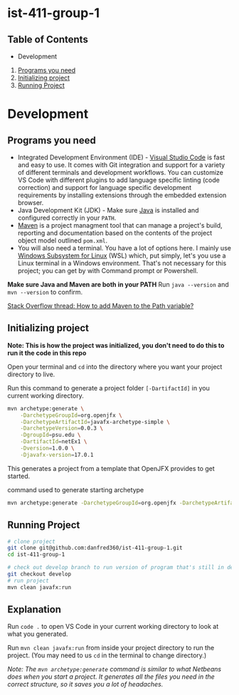 # ist-411-group-1
## Table of Contents
- Development
1. [Programs you need](#programs-you-need)
2. [Initializing project](#initializing-project)
3. [Running Project](#running-project)

# Development
## Programs you need
- Integrated Development Environment (IDE) - [Visual Studio Code](https://code.visualstudio.com/download) is fast and easy to use. It comes with Git integration and support for a variety of different terminals and development workflows. You can customize VS Code with different plugins to add language specific linting (code correction) and support for language specific development requirements by installing extensions through the embedded extension browser.
- Java Development Kit (JDK) - Make sure [Java](https://www.oracle.com/java/technologies/downloads/) is installed and configured correctly in your `PATH`.
- [Maven](https://maven.apache.org/install.html) is a project managment tool that can manage a project's build, reporting and documentation based on the contents of the project object model outlined `pom.xml`.
- You will also need a terminal. You have a lot of options here. I mainly use [Windows Subsystem for Linux](https://docs.microsoft.com/en-us/windows/wsl/install) (WSL) which, put simply, let's you use a Linux terminal in a Windows environment. That's not necessary for this project; you can get by with Command prompt or Powershell.

**Make sure Java and Maven are both in your PATH**
Run `java --version` and `mvn --version` to confirm.

[Stack Overflow thread: How to add Maven to the Path variable?](https://stackoverflow.com/questions/45119595/how-to-add-maven-to-the-path-variable)

## Initializing project

**Note: This is how the project was initialized, you don't need to do this to run it the code in this repo**

Open your terminal and `cd` into the directory where you want your project directory to live.

Run this command to generate a project folder `[-DartifactId]` in you current working directory.

```bash
mvn archetype:generate \
    -DarchetypeGroupId=org.openjfx \
    -DarchetypeArtifactId=javafx-archetype-simple \
    -DarchetypeVersion=0.0.3 \
    -DgroupId=psu.edu \
    -DartifactId=netEx1 \
    -Dversion=1.0.0 \
    -Djavafx-version=17.0.1
```

This generates a project from a template that OpenJFX provides to get started.

command used to generate starting archetype
```bash
mvn archetype:generate -DarchetypeGroupId=org.openjfx -DarchetypeArtifactId=javafx-archetype-simple -DarchetypeVersion=0.0.3 -DgroupId=psu.edu  -DartifactId=food-list-app -Dversion=1.0.0 -Djavafx-version=17.0.1
```

## Running Project
```bash
# clone project
git clone git@github.com:danfred360/ist-411-group-1.git
cd ist-411-group-1

# check out develop branch to run version of program that's still in development
git checkout develop
# run project
mvn clean javafx:run
```


## Explanation
Run `code .` to open VS Code in your current working directory to look at what you generated.

Run `mvn clean javafx:run` from inside your project directory to run the project. (You may need to us `cd` in the terminal to change directory.)

*Note: The `mvn archetype:generate` command is similar to what Netbeans does when you start a project. It generates all the files you need in the correct structure, so it saves you a lot of headaches.*